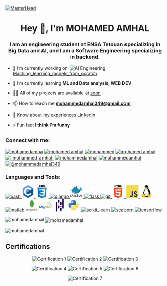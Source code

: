 <a href="https://rishavchanda.io">
    <img src="https://img.electronicdesign.com/files/base/ebm/electronicdesign/image/2023/07/AI_dreamstime_l_282551236.64a823005cdf7.png?auto=format,compress&fit=fill&fill=blur&w=1200&h=630" alt="MasterHead" width="1200" height="360">
</a>

<h1 align="center">Hey 👋, I'm MOHAMED AMHAL</h1>
<h3 align="center">I am an engineering student at ENSA Tetouan specializing in Big Data and AI, and I am a Software Engineering specializing in backend.</h3>
<img align="right"<img src="https://professionalprograms.mit.edu/wp-content/uploads/blog-post-AI-engineering-1024X1024.jpg" width="300" alt="AI Engineering"/> </p>




- 🔭 I’m currently working on [Maching_learning_models_from_scratch](https://github.com/MohamedAmhal/Maching_learning_models_from_scratch)

- 🌱 I’m currently learning **ML and Data analysis, WEB DEV**

- 👨‍💻 All of my projects are available at [soon](soon)

- 📫 How to reach me **mohammedamhal349@gmail.com**

- 📄 Know about my experiences [Linkedin](https://www.linkedin.com/in/mohamed-amhal-168360254/)

- ⚡ Fun fact **I think I'm funny**

<h3 align="left">Connect with me:</h3>
<p align="left">
<a href="https://twitter.com/mohamedamha" target="blank"><img align="center" src="https://raw.githubusercontent.com/rahuldkjain/github-profile-readme-generator/master/src/images/icons/Social/twitter.svg" alt="mohamedamha" height="30" width="40" /></a>
<a href="https://linkedin.com/in/mohamed amhal" target="blank"><img align="center" src="https://raw.githubusercontent.com/rahuldkjain/github-profile-readme-generator/master/src/images/icons/Social/linked-in-alt.svg" alt="mohamed amhal" height="30" width="40" /></a>
<a href="https://kaggle.com/mohammed" target="blank"><img align="center" src="https://raw.githubusercontent.com/rahuldkjain/github-profile-readme-generator/master/src/images/icons/Social/kaggle.svg" alt="mohammed" height="30" width="40" /></a>
<a href="https://fb.com/mohamed amhal" target="blank"><img align="center" src="https://raw.githubusercontent.com/rahuldkjain/github-profile-readme-generator/master/src/images/icons/Social/facebook.svg" alt="mohamed amhal" height="30" width="40" /></a>
<a href="https://instagram.com/_mohammed_amhal_" target="blank"><img align="center" src="https://raw.githubusercontent.com/rahuldkjain/github-profile-readme-generator/master/src/images/icons/Social/instagram.svg" alt="_mohammed_amhal_" height="30" width="40" /></a>
<a href="https://www.hackerrank.com/mohammedamhal" target="blank"><img align="center" src="https://raw.githubusercontent.com/rahuldkjain/github-profile-readme-generator/master/src/images/icons/Social/hackerrank.svg" alt="mohammedamhal" height="30" width="40" /></a>
<a href="https://codeforces.com/profile/mohammedamhal" target="blank"><img align="center" src="https://raw.githubusercontent.com/rahuldkjain/github-profile-readme-generator/master/src/images/icons/Social/codeforces.svg" alt="mohammedamhal" height="30" width="40" /></a>
<a href="https://www.hackerearth.com/@mohammedamhal349" target="blank"><img align="center" src="https://raw.githubusercontent.com/rahuldkjain/github-profile-readme-generator/master/src/images/icons/Social/hackerearth.svg" alt="@mohammedamhal349" height="30" width="40" /></a>
</p>

<h3 align="left">Languages and Tools:</h3>
<p align="left"> <a href="https://www.gnu.org/software/bash/" target="_blank" rel="noreferrer"> <img src="https://www.vectorlogo.zone/logos/gnu_bash/gnu_bash-icon.svg" alt="bash" width="40" height="40"/> </a> <a href="https://www.cprogramming.com/" target="_blank" rel="noreferrer"> <img src="https://raw.githubusercontent.com/devicons/devicon/master/icons/c/c-original.svg" alt="c" width="40" height="40"/> </a> <a href="https://www.w3schools.com/css/" target="_blank" rel="noreferrer"> <img src="https://raw.githubusercontent.com/devicons/devicon/master/icons/css3/css3-original-wordmark.svg" alt="css3" width="40" height="40"/> </a> <a href="https://www.djangoproject.com/" target="_blank" rel="noreferrer"> <img src="https://cdn.worldvectorlogo.com/logos/django.svg" alt="django" width="40" height="40"/> </a> <a href="https://www.docker.com/" target="_blank" rel="noreferrer"> <img src="https://raw.githubusercontent.com/devicons/devicon/master/icons/docker/docker-original-wordmark.svg" alt="docker" width="40" height="40"/> </a> <a href="https://flask.palletsprojects.com/" target="_blank" rel="noreferrer"> <img src="https://www.vectorlogo.zone/logos/pocoo_flask/pocoo_flask-icon.svg" alt="flask" width="40" height="40"/> </a> <a href="https://git-scm.com/" target="_blank" rel="noreferrer"> <img src="https://www.vectorlogo.zone/logos/git-scm/git-scm-icon.svg" alt="git" width="40" height="40"/> </a> <a href="https://www.w3.org/html/" target="_blank" rel="noreferrer"> <img src="https://raw.githubusercontent.com/devicons/devicon/master/icons/html5/html5-original-wordmark.svg" alt="html5" width="40" height="40"/> </a> <a href="https://developer.mozilla.org/en-US/docs/Web/JavaScript" target="_blank" rel="noreferrer"> <img src="https://raw.githubusercontent.com/devicons/devicon/master/icons/javascript/javascript-original.svg" alt="javascript" width="40" height="40"/> </a> <a href="https://www.linux.org/" target="_blank" rel="noreferrer"> <img src="https://raw.githubusercontent.com/devicons/devicon/master/icons/linux/linux-original.svg" alt="linux" width="40" height="40"/> </a> <a href="https://www.mathworks.com/" target="_blank" rel="noreferrer"> <img src="https://upload.wikimedia.org/wikipedia/commons/2/21/Matlab_Logo.png" alt="matlab" width="40" height="40"/> </a> <a href="https://www.mongodb.com/" target="_blank" rel="noreferrer"> <img src="https://raw.githubusercontent.com/devicons/devicon/master/icons/mongodb/mongodb-original-wordmark.svg" alt="mongodb" width="40" height="40"/> </a> <a href="https://www.mysql.com/" target="_blank" rel="noreferrer"> <img src="https://raw.githubusercontent.com/devicons/devicon/master/icons/mysql/mysql-original-wordmark.svg" alt="mysql" width="40" height="40"/> </a> <a href="https://pandas.pydata.org/" target="_blank" rel="noreferrer"> <img src="https://raw.githubusercontent.com/devicons/devicon/2ae2a900d2f041da66e950e4d48052658d850630/icons/pandas/pandas-original.svg" alt="pandas" width="40" height="40"/> </a> <a href="https://www.python.org" target="_blank" rel="noreferrer"> <img src="https://raw.githubusercontent.com/devicons/devicon/master/icons/python/python-original.svg" alt="python" width="40" height="40"/> </a> <a href="https://scikit-learn.org/" target="_blank" rel="noreferrer"> <img src="https://upload.wikimedia.org/wikipedia/commons/0/05/Scikit_learn_logo_small.svg" alt="scikit_learn" width="40" height="40"/> </a> <a href="https://seaborn.pydata.org/" target="_blank" rel="noreferrer"> <img src="https://seaborn.pydata.org/_images/logo-mark-lightbg.svg" alt="seaborn" width="40" height="40"/> </a> <a href="https://www.tensorflow.org" target="_blank" rel="noreferrer"> <img src="https://www.vectorlogo.zone/logos/tensorflow/tensorflow-icon.svg" alt="tensorflow" width="40" height="40"/> </a> </p>

<p><img align="left" src="https://github-readme-stats.vercel.app/api/top-langs?username=mohamedamhal&show_icons=true&locale=en&layout=compact" alt="mohamedamhal" /></p>

<p>&nbsp;<img align="center" src="https://github-readme-stats.vercel.app/api?username=mohamedamhal&show_icons=true&locale=en" alt="mohamedamhal" /></p>

<p><img align="center" src="https://github-readme-streak-stats.herokuapp.com/?user=mohamedamhal&" alt="mohamedamhal" /></p>

## Certifications

<p align="center">
  <img src="https://i.ibb.co/r0fV8rM/17-short-specializations-certificate-mohamed-amhal.png" alt="Certification 1" width="200" height="200"/>
  <img src="link_to_certificate_2" alt="Certification 2" width="200" height="200"/>
  <img src="link_to_certificate_3" alt="Certification 3" width="200" height="200"/>
</p>
<p align="center">
  <img src="link_to_certificate_4" alt="Certification 4" width="200" height="200"/>
  <img src="link_to_certificate_5" alt="Certification 5" width="200" height="200"/>
  <img src="link_to_certificate_6" alt="Certification 6" width="200" height="200"/>
</p>
<p align="center">
  <img src="link_to_certificate_7" alt="Certification 7" width="200" height="200"/>
</p>

